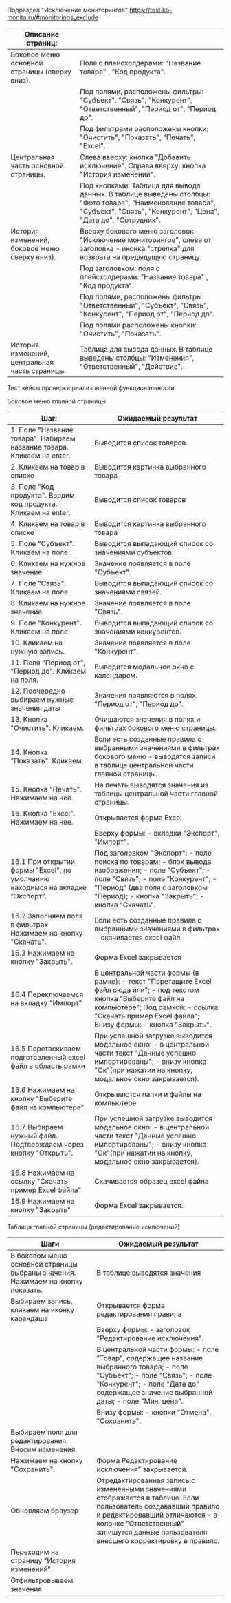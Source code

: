 Подраздел "Исключение мониторингов"
https://test.kb-monita.ru/#monitorings_exclude


| Описание страниц:                              |                                                                                                                                                                                                                                                                                                                      |
| ---------------------------------------------- | -------------------------------------------------------------------------------------------------------------------------------------------------------------------------------------------------------------------------------------------------------------------------------------------------------------------- |
| Боковое меню основной страницы (сверху вниз).  | Поля с плейсхолдерами: "Название товара" , "Код продукта".                                                                                                                                                                                                                                                           |
|                                                | Под полями, расположены фильтры: "Субъект",  "Связь", "Конкурент", "Ответственный", "Период от", "Период до".                                                                                                                                                                                                        |
|                                                | Под фильтрами расположены кнопки: "Очистить", "Показать", "Печать", "Excel".                                                                                                                                                                                                                                         |
| Центральная часть основной страницы.           | Слева вверху:                                                                                   кнопка "Добавить исключение".                                                   Справа вверху:                                                                                           кнопка "История изменений". |
|                                                | Под кнопками: Таблица для  вывода данных.                                        В таблице выведены столбцы: "Фото товара", "Наименование товара", "Субъект", "Связь", "Конкурент", "Цена", "Дата до", "Сотрудник".                                                                                                  |
| История изменений, боковое меню сверху вниз).  | Вверху бокового меню заголовок "Исключение мониторингов", слева от заголовка - иконка "стрелка" для  возврата на предыдущую страницу.                                                                                                                                                                                |
|                                                | Под заголовком:                                                                              поля с плейсхолдерами: "Название товара" , "Код продукта".                                                                                                                                                              |
|                                                | Под полями, расположены фильтры: "Ответственный", "Субъект",  "Связь", "Конкурент", "Период от", "Период до".                                                                                                                                                                                                        |
|                                                | Под полями расположены кнопки: "Очистить", "Показать".                                                                                                                                                                                                                                                               |
| История изменений, центральная часть страницы. | Таблица для  вывода данных. В таблице выведены столбцы:  "Изменения", "Ответственный", "Действие".                                                                                                                                                                                                                   |



Тест кейсы проверки реализованной функциональности

Боковое меню главной страницы

| Шаг:                                                                          | Ожидаемый результат                                                                                                                                                                                                                                                                                                                                                                                                                                                                                                                                                                                                                                                                                                                                                                             |
| ----------------------------------------------------------------------------- | ----------------------------------------------------------------------------------------------------------------------------------------------------------------------------------------------------------------------------------------------------------------------------------------------------------------------------------------------------------------------------------------------------------------------------------------------------------------------------------------------------------------------------------------------------------------------------------------------------------------------------------------------------------------------------------------------------------------------------------------------------------------------------------------------- |
| 1. Поле "Название товара". Набираем название товара. Кликаем на enter.        | Выводится  список  товаров.                                                                                                                                                                                                                                                                                                                                                                                                                                                                                                                                                                                                                                                                                                                                                                     |
| 2. Кликаем на товар в списке                                                  | Выводится картинка выбранного товара                                                                                                                                                                                                                                                                                                                                                                                                                                                                                                                                                                                                                                                                                                                                                            |
| 3. Поле "Код продукта". Вводим код продукта. Кликаем на  enter.               | Выводится список  товаров                                                                                                                                                                                                                                                                                                                                                                                                                                                                                                                                                                                                                                                                                                                                                                       |
| 4. Кликаем на товар в списке                                                  | Выводится картинка выбранного товара                                                                                                                                                                                                                                                                                                                                                                                                                                                                                                                                                                                                                                                                                                                                                            |
| 5. Поле "Субъект". Кликаем на поле                                            | Выводится выпадающий список со значениями субъектов.                                                                                                                                                                                                                                                                                                                                                                                                                                                                                                                                                                                                                                                                                                                                            |
| 6. Кликаем на нужное значение                                                 | Значение появляется в поле "Субъект".                                                                                                                                                                                                                                                                                                                                                                                                                                                                                                                                                                                                                                                                                                                                                           |
| 7. Поле "Связь". Кликаем на поле.                                             | Выводится выпадающий список со значениями связей.                                                                                                                                                                                                                                                                                                                                                                                                                                                                                                                                                                                                                                                                                                                                               |
| 8. Кликаем на нужное значение                                                 | Значение появляется в поле "Связь".                                                                                                                                                                                                                                                                                                                                                                                                                                                                                                                                                                                                                                                                                                                                                             |
| 9. Поле "Конкурент".  Кликаем на поле.                                        | Выводится выпадающий список со значениями конкурентов.                                                                                                                                                                                                                                                                                                                                                                                                                                                                                                                                                                                                                                                                                                                                          |
| 10. Кликаем на  нужную запись.                                                | Значение появляется в поле "Конкурент".                                                                                                                                                                                                                                                                                                                                                                                                                                                                                                                                                                                                                                                                                                                                                         |
| 11. Поля "Период от", "Период до". Кликаем на поля.                           | Выводится модальное окно с календарем.                                                                                                                                                                                                                                                                                                                                                                                                                                                                                                                                                                                                                                                                                                                                                          |
| 12. Поочередно выбираем нужные значения даты                                  | Значения появляются в полях  "Период от", "Период до".                                                                                                                                                                                                                                                                                                                                                                                                                                                                                                                                                                                                                                                                                                                                          |
| 13. Кнопка "Очистить". Кликаем.                                               | Очищаются значения в полях и фильтрах бокового меню страницы.                                                                                                                                                                                                                                                                                                                                                                                                                                                                                                                                                                                                                                                                                                                                   |
| 14. Кнопка "Показать". Кликаем.                                               | Если есть созданные правила с выбранными значениями в фильтрах бокового меню - выводятся записи в таблице центральной части главной страницы.                                                                                                                                                                                                                                                                                                                                                                                                                                                                                                                                                                                                                                                   |
| 15. Кнопка "Печать". Нажимаем на нее.                                         | На печать выводятся значения из таблицы центральной части главной страницы.                                                                                                                                                                                                                                                                                                                                                                                                                                                                                                                                                                                                                                                                                                                     |
| 16. Кнопка "Excel". Нажимаем на нее.                                          | Открывается форма Excel                                                                                                                                                                                                                                                                                                                                                                                                                                                                                                                                                                                                                                                                                                                                                                         |
|                                                                               | Вверху формы:                                                                                        - вкладки "Экспорт", "Импорт".                                                                                                                                                                                                                                                                                                                                                                                                                                                                                                                                                                                                                                                             |
| 16.1 При открытии формы "Excel", по умолчанию находимся на вкладке "Экспорт". | Под заголовком "Экспорт":                                                                  - поле поиска по товарам;                                                                    - блок вывода изображения;                                                              - поле "Субъект";                                                                                  - поле "Связь";                                                                                       - поле "Конкурент";                                                                               -"Период" (два поля с заголовком "Период);                                     - кнопка "Закрыть";                                                                               - кнопка "Скачать". |
| 16.2 Заполняем поля в фильтрах. Нажимаем на кнопку "Скачать".                 | Если есть созданные правила с выбранными значениями в фильтрах - скачивается excel файл.                                                                                                                                                                                                                                                                                                                                                                                                                                                                                                                                                                                                                                                                                                        |
| 16.3 Нажимаем на кнопку "Закрыть".                                            | Форма Excel закрывается                                                                                                                                                                                                                                                                                                                                                                                                                                                                                                                                                                                                                                                                                                                                                                         |
| 16.4 Переключаемся на вкладку "Импорт"                                        | В центральной части формы (в рамке):                                             - текст "Перетащите Excel файл сюда или";                                        - под текстом кнопка "Выберите файл на компьютере";                   Под рамкой:                                                                                         - ссылка "Скачать пример Excel файла";                                              Внизу формы:                                                                                       - кнопка "Закрыть".                                                                                                                                                                                                                                          |
| 16.5 Перетаскиваем подготовленный excel файл в область рамки                  | При успешной загрузке выводится модальное окно:                        - в центральной части текст "Данные успешно импортированы";   - внизу кнопка "Ок"(при нажатии на кнопку, модальное окно закрывается).                                                                                                                                                                                                                                                                                                                                                                                                                                                                                                                                                                                    |
| 16.6 Нажимаем на кнопку "Выберите файл на  компьютере".                       | Открываются папки и файлы на компьютере                                                                                                                                                                                                                                                                                                                                                                                                                                                                                                                                                                                                                                                                                                                                                         |
| 16.7 Выбираем нужный файл. Подтверждаем через кнопку "Открыть".               | При успешной загрузке выводится модальное окно:                        - в центральной части текст "Данные успешно импортированы";   - внизу кнопка "Ок"(при нажатии на кнопку, модальное окно закрывается).                                                                                                                                                                                                                                                                                                                                                                                                                                                                                                                                                                                    |
| 16.8 Нажимаем на ссылку "Скачать пример Excel файла"                          | Скачивается образец excel файла                                                                                                                                                                                                                                                                                                                                                                                                                                                                                                                                                                                                                                                                                                                                                                 |
| 16.9 Нажимаем на кнопку "Закрыть"                                             | Форма Excel закрывается.                                                                                                                                                                                                                                                                                                                                                                                                                                                                                                                                                                                                                                                                                                                                                                        |

Таблица главной страницы (редактирование исключений)

| Шаги                                                                            | Ожидаемый результат                                                                                                                                                                                                                                                                                                                                                                                                                                                                                                                     |
| ------------------------------------------------------------------------------- | --------------------------------------------------------------------------------------------------------------------------------------------------------------------------------------------------------------------------------------------------------------------------------------------------------------------------------------------------------------------------------------------------------------------------------------------------------------------------------------------------------------------------------------- |
| В боковом меню основной страницы выбраны значения. Нажимаем на кнопку показать. | В таблице выводятся значения                                                                                                                                                                                                                                                                                                                                                                                                                                                                                                            |
| Выбираем запись, кликаем на иконку карандаша                                    | Открывается форма редактирования правила                                                                                                                                                                                                                                                                                                                                                                                                                                                                                                |
|                                                                                 | Вверху формы:                                                                                    - заголовок "Редактирование исключения".                                                                                                                                                                                                                                                                                                                                                                                               |
|                                                                                 | В центральной части формы:                                                            - поле "Товар", содержащее название выбранного товара;         - поле "Субъект";                                                                               - поле "Связь";                                                                                   - поле "Конкурент";                                                                           - поле "Дата до" содержащее значение выбранной даты;           - поле "Мин. цена". |
|                                                                                 | Внизу формы:                                                                                     - кнопки "Отмена", "Сохранить".                                                                                                                                                                                                                                                                                                                                                                                                        |
| Выбираем поля для редактирования. Вносим  изменения.                            |                                                                                                                                                                                                                                                                                                                                                                                                                                                                                                                                         |
| Нажимаем на кнопку "Сохранить".                                                 | Форма Редактирование исключения" закрывается.                                                                                                                                                                                                                                                                                                                                                                                                                                                                                           |
| Обновляем браузер                                                               | Отредактированная запись с измененными значениями отображается в таблице. Если пользователь создававший правило и редактировавший отличаются - в колонке "Ответственный" запишутся данные пользователя внесшего корректировку в правило.                                                                                                                                                                                                                                                                                                |
| Переходим на страницу "История изменений".                                      |                                                                                                                                                                                                                                                                                                                                                                                                                                                                                                                                         |
| Отфильтровываем значения                                                        |                                                                                                                                                                                                                                                                                                                                                                                                                                                                                                                                         |
